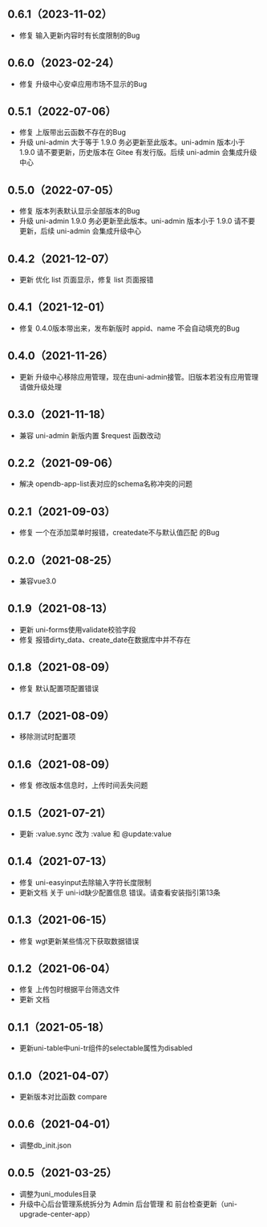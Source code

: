 ## 0.6.1（2023-11-02）
- 修复 输入更新内容时有长度限制的Bug
## 0.6.0（2023-02-24）
- 修复 升级中心安卓应用市场不显示的Bug
## 0.5.1（2022-07-06）
- 修复 上版带出云函数不存在的Bug
- 升级 uni-admin 大于等于 1.9.0 务必更新至此版本。uni-admin 版本小于 1.9.0 请不要更新，历史版本在 Gitee 有发行版。后续 uni-admin 会集成升级中心
## 0.5.0（2022-07-05）
- 修复 版本列表默认显示全部版本的Bug
- 升级 uni-admin 1.9.0 务必更新至此版本。uni-admin 版本小于 1.9.0 请不要更新，后续 uni-admin 会集成升级中心

## 0.4.2（2021-12-07）
- 更新 优化 list 页面显示，修复 list 页面报错
## 0.4.1（2021-12-01）
- 修复 0.4.0版本带出来，发布新版时 appid、name 不会自动填充的Bug
## 0.4.0（2021-11-26）
- 更新 升级中心移除应用管理，现在由uni-admin接管。旧版本若没有应用管理请做升级处理
## 0.3.0（2021-11-18）
- 兼容 uni-admin 新版内置 $request 函数改动
## 0.2.2（2021-09-06）
- 解决 opendb-app-list表对应的schema名称冲突的问题
## 0.2.1（2021-09-03）
- 修复 一个在添加菜单时报错，createdate不与默认值匹配 的Bug
## 0.2.0（2021-08-25）
- 兼容vue3.0
## 0.1.9（2021-08-13）
- 更新  uni-forms使用validate校验字段
- 修复  报错dirty_data、create_date在数据库中并不存在
## 0.1.8（2021-08-09）
- 修复  默认配置项配置错误
## 0.1.7（2021-08-09）
- 移除测试时配置项
## 0.1.6（2021-08-09）
- 修复  修改版本信息时，上传时间丢失问题
## 0.1.5（2021-07-21）
- 更新  :value.sync 改为 :value 和 @update:value
## 0.1.4（2021-07-13）
- 修复  uni-easyinput去除输入字符长度限制
- 更新文档  关于 uni-id缺少配置信息 错误。请查看安装指引第13条
## 0.1.3（2021-06-15）
- 修复 wgt更新某些情况下获取数据错误
## 0.1.2（2021-06-04）
- 修复 上传包时根据平台筛选文件
- 更新 文档
## 0.1.1（2021-05-18）
- 更新uni-table中uni-tr组件的selectable属性为disabled
## 0.1.0（2021-04-07）
- 更新版本对比函数 compare
## 0.0.6（2021-04-01）
- 调整db_init.json
## 0.0.5（2021-03-25）
- 调整为uni_modules目录
- 升级中心后台管理系统拆分为 Admin 后台管理 和 前台检查更新（uni-upgrade-center-app）
